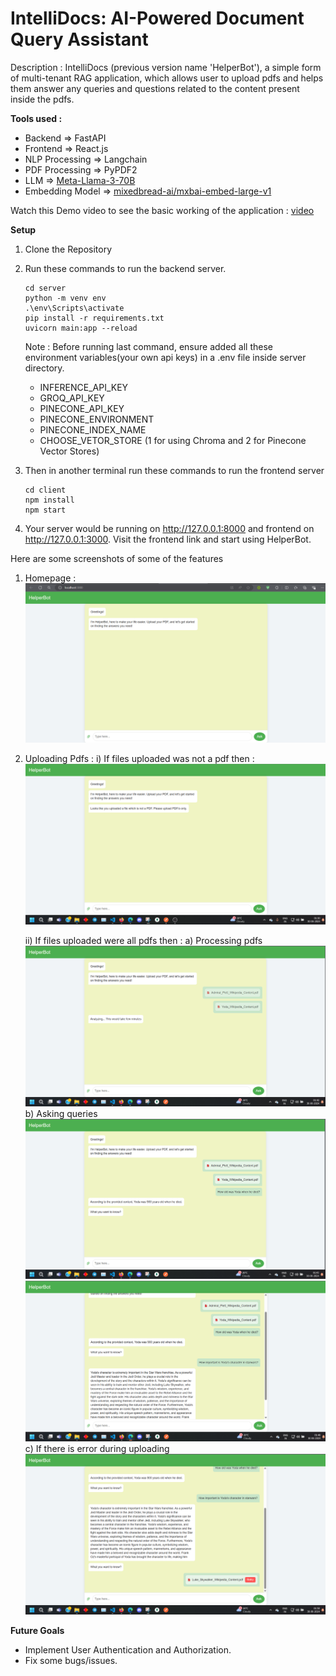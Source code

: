 # IntelliDocs: AI-Powered Document Query Assistant
Description : IntelliDocs (previous version name 'HelperBot'), a simple form of multi-tenant RAG application, which allows user to upload pdfs and helps them answer any queries and questions related to the content present inside the pdfs.

**Tools used :**
- Backend => FastAPI
- Frontend => React.js
- NLP Processing => Langchain
- PDF Processing => PyPDF2
- LLM => [Meta-Llama-3-70B](https://huggingface.co/meta-llama/Meta-Llama-3-70B)
- Embedding Model => [mixedbread-ai/mxbai-embed-large-v1](https://huggingface.co/mixedbread-ai/mxbai-embed-large-v1)


Watch this Demo video to see the basic working of the application :
[video](https://drive.google.com/file/d/18GvjMQWgqLshPNFEddBZfNOTk7EghfOL/view?usp=sharing)

**Setup**
1)  Clone the Repository

2) Run these commands to run the backend server.
    ```console
    cd server
    python -m venv env
    .\env\Scripts\activate
    pip install -r requirements.txt
    uvicorn main:app --reload
    ```
    Note : Before running last command, ensure added all these environment variables(your own api keys) in a .env file inside server directory.
    - INFERENCE_API_KEY
    - GROQ_API_KEY
    - PINECONE_API_KEY
    - PINECONE_ENVIRONMENT
    - PINECONE_INDEX_NAME
    - CHOOSE_VETOR_STORE (1 for using Chroma and 2 for Pinecone Vector Stores)

3) Then in another terminal run these commands to run the frontend server
    ```console
    cd client
    npm install
    npm start
    ```
4) Your server would be running on http://127.0.0.1:8000 and frontend on http://127.0.0.1:3000. Visit the frontend link and start using HelperBot.



Here are some screenshots of some of the features

1) Homepage :
    ![Homepage](screenshots/Homepage.png)

2) Uploading Pdfs : 
    i) If files uploaded was not a pdf then : 
    ![Not pdf](<screenshots/Not pdf.png>)

    ii) If files uploaded were all pdfs then : 
        a) Processing pdfs
        ![alt text](<screenshots/pdf processing.png>)
        b) Asking queries 
        ![alt text](<screenshots/Simple question.png>)
        ![alt text](<screenshots/Descriptive question.png>)
        c) If there is error during uploading
        ![alt text](screenshots/Retry.png)


**Future Goals**
- Implement User Authentication and Authorization.
- Fix some bugs/issues.
